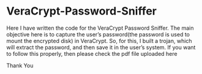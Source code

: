 # VeraCrypt-Password-Sniffer
Here I have written the code for the VeraCrypt Password Sniffer.
The main objective here is to capture the user’s password(the password is used to mount the encrypted disk) in VeraCrypt.
So, for this, I built a trojan, which will extract the password, and then save it in the user’s system.
If you want to follow this properly, then please check the pdf file uploaded here

Thank You
